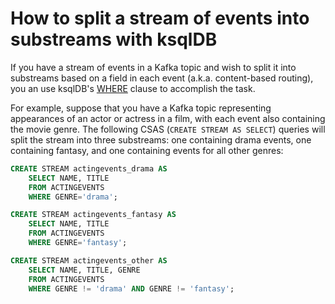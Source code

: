 # How to split a stream of events into substreams with ksqlDB


If you have a stream of events in a Kafka topic and wish to split it into substreams based on a field in each event (a.k.a. content-based routing), you an use ksqlDB's [WHERE](https://docs.ksqldb.io/en/latest/developer-guide/ksqldb-reference/quick-reference/#where) clause to accomplish the task.

For example, suppose that you have a Kafka topic representing appearances of an actor or actress in a film, with each event also containing the movie genre. The following CSAS (`CREATE STREAM AS SELECT`) queries will split the stream into three substreams: one containing drama events, one containing fantasy, and one containing events for all other genres:

```sql
CREATE STREAM actingevents_drama AS
    SELECT NAME, TITLE
    FROM ACTINGEVENTS
    WHERE GENRE='drama';

CREATE STREAM actingevents_fantasy AS
    SELECT NAME, TITLE
    FROM ACTINGEVENTS
    WHERE GENRE='fantasy';

CREATE STREAM actingevents_other AS
    SELECT NAME, TITLE, GENRE
    FROM ACTINGEVENTS
    WHERE GENRE != 'drama' AND GENRE != 'fantasy';
```